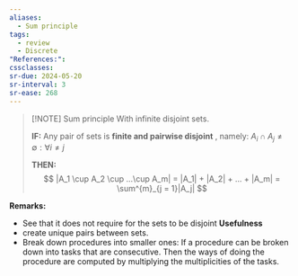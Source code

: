 ```yaml
---
aliases:
  - Sum principle
tags:
  - review
  - Discrete
"References:": 
cssclasses:
sr-due: 2024-05-20
sr-interval: 3
sr-ease: 268
---
```


> [!NOTE] Sum principle
> With infinite disjoint sets. 
> 
> **IF:** Any pair of sets is **finite and pairwise disjoint** , namely: $A_i \cap A_j \not = \emptyset : \forall i\not = j$
> 
> **THEN:** 
> $$
> |A_1 \cup A_2 \cup ...\cup A_m| = |A_1| + |A_2| + ... + |A_m| = \sum^{m}_{j = 1}|A_j|
> $$

**Remarks:**
+ See that it does not require for the sets to be disjoint
**Usefulness** 
+ create unique pairs between sets. 
+ Break down procedures into smaller ones: If a procedure can be broken down into tasks that are consecutive. Then the ways of doing the procedure are computed by multiplying the multiplicities of the tasks. 